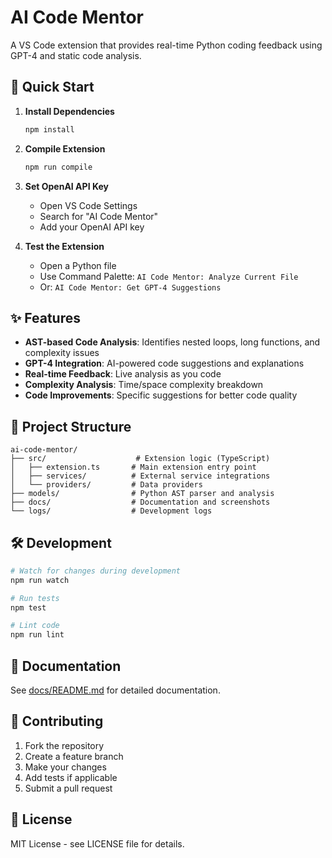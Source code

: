 # AI Code Mentor

A VS Code extension that provides real-time Python coding feedback using GPT-4 and static code analysis.

## 🚀 Quick Start

1. **Install Dependencies**
   ```bash
   npm install
   ```

2. **Compile Extension**
   ```bash
   npm run compile
   ```

3. **Set OpenAI API Key**
   - Open VS Code Settings
   - Search for "AI Code Mentor"
   - Add your OpenAI API key

4. **Test the Extension**
   - Open a Python file
   - Use Command Palette: `AI Code Mentor: Analyze Current File`
   - Or: `AI Code Mentor: Get GPT-4 Suggestions`

## ✨ Features

- **AST-based Code Analysis**: Identifies nested loops, long functions, and complexity issues
- **GPT-4 Integration**: AI-powered code suggestions and explanations
- **Real-time Feedback**: Live analysis as you code
- **Complexity Analysis**: Time/space complexity breakdown
- **Code Improvements**: Specific suggestions for better code quality

## 📁 Project Structure

```
ai-code-mentor/
├── src/                    # Extension logic (TypeScript)
│   ├── extension.ts       # Main extension entry point
│   ├── services/          # External service integrations
│   └── providers/         # Data providers
├── models/                # Python AST parser and analysis
├── docs/                  # Documentation and screenshots
└── logs/                  # Development logs
```

## 🛠️ Development

```bash
# Watch for changes during development
npm run watch

# Run tests
npm test

# Lint code
npm run lint
```

## 📖 Documentation

See [docs/README.md](docs/README.md) for detailed documentation.

## 🤝 Contributing

1. Fork the repository
2. Create a feature branch
3. Make your changes
4. Add tests if applicable
5. Submit a pull request

## 📄 License

MIT License - see LICENSE file for details.